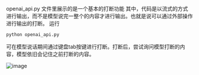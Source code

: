 openai_api.py 文件里展示的是一个基本的打断功能
其中，代码是以流式的方式进行输出，而不是模型说完一整个的内容才进行输出。也就是说可以通过外部操作进行输出的打断。
运行
```bash
python openai_api.py
```
可在模型说话期间通过键盘tab按键进行打断。打断后，尝试询问模型打断的内容，模型依旧会记住之前打断的内容。

![image](https://github.com/user-attachments/assets/0fd63100-bff4-408f-bba2-0990e06e47b7)

